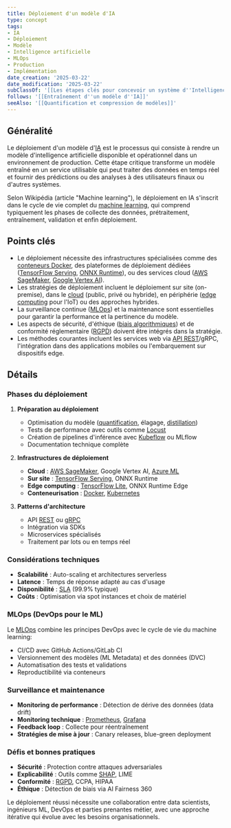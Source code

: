 ```yaml
---
title: Déploiement d'un modèle d'IA
type: concept
tags:
- IA
- Déploiement
- Modèle
- Intelligence artificielle
- MLOps
- Production
- Implémentation
date_creation: '2025-03-22'
date_modification: '2025-03-22'
subClassOf: '[[Les étapes clés pour concevoir un système d''Intelligence Artificielle]]'
follows: '[[Entraînement d''un modèle d''IA]]'
seeAlso: '[[Quantification et compression de modèles]]'
---
```

## Généralité

Le déploiement d'un modèle d'[IA](https://fr.wikipedia.org/wiki/Intelligence_artificielle) est le processus qui consiste à rendre un modèle d'intelligence artificielle disponible et opérationnel dans un environnement de production. Cette étape critique transforme un modèle entraîné en un service utilisable qui peut traiter des données en temps réel et fournir des prédictions ou des analyses à des utilisateurs finaux ou d'autres systèmes. 

Selon Wikipédia (article "Machine learning"), le déploiement en IA s'inscrit dans le cycle de vie complet du [machine learning](https://fr.wikipedia.org/wiki/Apprentissage_automatique), qui comprend typiquement les phases de collecte des données, prétraitement, entraînement, validation et enfin déploiement.

## Points clés

- Le déploiement nécessite des infrastructures spécialisées comme des [conteneurs Docker](https://fr.wikipedia.org/wiki/Docker_(logiciel)), des plateformes de déploiement dédiées ([TensorFlow Serving](https://fr.wikipedia.org/wiki/TensorFlow), [ONNX Runtime](https://fr.wikipedia.org/wiki/ONNX)), ou des services cloud ([AWS SageMaker](https://fr.wikipedia.org/wiki/Amazon_Web_Services), [Google Vertex AI](https://fr.wikipedia.org/wiki/Google_Cloud_Platform)).
- Les stratégies de déploiement incluent le déploiement sur site (on-premise), dans le [cloud](https://fr.wikipedia.org/wiki/Cloud_computing) (public, privé ou hybride), en périphérie ([edge computing](https://fr.wikipedia.org/wiki/Edge_computing) pour l'IoT) ou des approches hybrides.
- La surveillance continue ([MLOps](https://fr.wikipedia.org/wiki/MLOps)) et la maintenance sont essentielles pour garantir la performance et la pertinence du modèle.
- Les aspects de sécurité, d'éthique ([biais algorithmiques](https://fr.wikipedia.org/wiki/Biais_algorithmique)) et de conformité réglementaire ([RGPD](https://fr.wikipedia.org/wiki/R%C3%A8glement_g%C3%A9n%C3%A9ral_sur_la_protection_des_donn%C3%A9es)) doivent être intégrés dans la stratégie.
- Les méthodes courantes incluent les services web via [API REST](https://fr.wikipedia.org/wiki/Representational_state_transfer)/gRPC, l'intégration dans des applications mobiles ou l'embarquement sur dispositifs edge.

## Détails

### Phases du déploiement

1. **Préparation au déploiement**
   - Optimisation du modèle ([quantification](https://fr.wikipedia.org/wiki/Quantification_(informatique)), élagage, [distillation](https://fr.wikipedia.org/wiki/Distillation_de_mod%C3%A8les))
   - Tests de performance avec outils comme [Locust](https://fr.wikipedia.org/wiki/Locust_(logiciel))
   - Création de pipelines d'inférence avec [Kubeflow](https://fr.wikipedia.org/wiki/Kubeflow) ou MLflow
   - Documentation technique complète

2. **Infrastructures de déploiement**
   - **Cloud** : [AWS SageMaker](https://fr.wikipedia.org/wiki/Amazon_SageMaker), Google Vertex AI, [Azure ML](https://fr.wikipedia.org/wiki/Microsoft_Azure)
   - **Sur site** : [TensorFlow Serving](https://fr.wikipedia.org/wiki/TensorFlow), ONNX Runtime
   - **Edge computing** : [TensorFlow Lite](https://fr.wikipedia.org/wiki/TensorFlow), ONNX Runtime Edge
   - **Conteneurisation** : [Docker](https://fr.wikipedia.org/wiki/Docker_(logiciel)), [Kubernetes](https://fr.wikipedia.org/wiki/Kubernetes)

3. **Patterns d'architecture**
   - API [REST](https://fr.wikipedia.org/wiki/Representational_state_transfer) ou [gRPC](https://fr.wikipedia.org/wiki/GRPC)
   - Intégration via SDKs
   - Microservices spécialisés
   - Traitement par lots ou en temps réel

### Considérations techniques

- **Scalabilité** : Auto-scaling et architectures serverless
- **Latence** : Temps de réponse adapté au cas d'usage
- **Disponibilité** : [SLA](https://fr.wikipedia.org/wiki/Accord_de_niveau_de_service) (99.9% typique)
- **Coûts** : Optimisation via spot instances et choix de matériel

### MLOps (DevOps pour le ML)

Le [MLOps](https://fr.wikipedia.org/wiki/MLOps) combine les principes DevOps avec le cycle de vie du machine learning:

- CI/CD avec GitHub Actions/GitLab CI
- Versionnement des modèles (ML Metadata) et des données (DVC)
- Automatisation des tests et validations
- Reproductibilité via conteneurs

### Surveillance et maintenance

- **Monitoring de performance** : Détection de dérive des données (data drift)
- **Monitoring technique** : [Prometheus](https://fr.wikipedia.org/wiki/Prometheus_(logiciel)), [Grafana](https://fr.wikipedia.org/wiki/Grafana)
- **Feedback loop** : Collecte pour réentraînement
- **Stratégies de mise à jour** : Canary releases, blue-green deployment

### Défis et bonnes pratiques

- **Sécurité** : Protection contre attaques adversariales
- **Explicabilité** : Outils comme [SHAP](https://fr.wikipedia.org/wiki/SHAP), LIME
- **Conformité** : [RGPD](https://fr.wikipedia.org/wiki/R%C3%A8glement_g%C3%A9n%C3%A9ral_sur_la_protection_des_donn%C3%A9es), CCPA, HIPAA
- **Éthique** : Détection de biais via AI Fairness 360

Le déploiement réussi nécessite une collaboration entre data scientists, ingénieurs ML, DevOps et parties prenantes métier, avec une approche itérative qui évolue avec les besoins organisationnels.